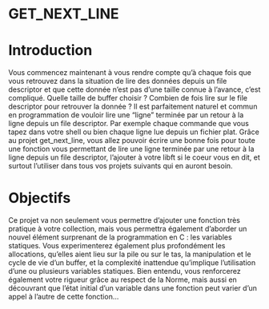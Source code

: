 # GET_NEXT_LINE

# Introduction

Vous commencez maintenant à vous rendre compte qu’à chaque fois que vous retrouvez
dans la situation de lire des données depuis un file descriptor et que cette donnée
n’est pas d’une taille connue à l’avance, c’est compliqué. Quelle taille de buffer choisir ?
Combien de fois lire sur le file descriptor pour retrouver la donnée ?
Il est parfaitement naturel et commun en programmation de vouloir lire une “ligne”
terminée par un retour à la ligne depuis un file descriptor. Par exemple chaque commande
que vous tapez dans votre shell ou bien chaque ligne lue depuis un fichier plat.
Grâce au projet get_next_line, vous allez pouvoir écrire une bonne fois pour toute
une fonction vous permettant de lire une ligne terminée par une retour à la ligne depuis
un file descriptor, l’ajouter à votre libft si le coeur vous en dit, et surtout l’utiliser dans
tous vos projets suivants qui en auront besoin.

# Objectifs

Ce projet va non seulement vous permettre d’ajouter une fonction très pratique à
votre collection, mais vous permettra également d’aborder un nouvel élément surprenant
de la programmation en C : les variables statiques.
Vous experimenterez également plus profondément les allocations, qu’elles aient lieu
sur la pile ou sur le tas, la manipulation et le cycle de vie d’un buffer, et la complexité
inattendue qu’implique l’utilisation d’une ou plusieurs variables statiques.
Bien entendu, vous renforcerez également votre rigueur grâce au respect de la Norme,
mais aussi en découvrant que l’état initial d’un variable dans une fonction peut varier
d’un appel à l’autre de cette fonction...
